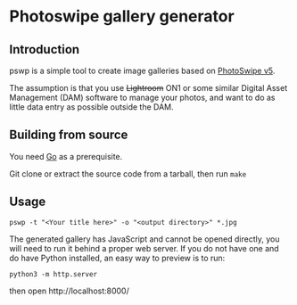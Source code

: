 # Photoswipe gallery generator

## Introduction

pswp is a simple tool to create image galleries based on [PhotoSwipe v5](https://photoswipe.com).

The assumption is that you use ~~Lightroom~~ ON1 or some similar Digital Asset
Management (DAM) software to manage your photos, and want to do as little data
entry as possible outside the DAM.

## Building from source

You need [Go](https://golang.org) as a prerequisite.

Git clone or extract the source code from a tarball, then run `make`

## Usage

```
pswp -t "<Your title here>" -o "<output directory>" *.jpg
```

The generated gallery has JavaScript and cannot be opened directly, you will need to run it behind a proper web server. If you do not have one and do have Python installed, an easy way to preview is to run:

```
python3 -m http.server
```

then open http://localhost:8000/
